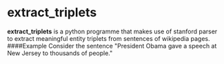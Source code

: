 # extract_triplets
**extract_triplets** is a python programme that makes use of stanford parser to extract meaningful entity triplets from sentences of wikipedia pages.
####Example
Consider the sentence "President Obama gave a speech at New Jersey to thousands of people."
